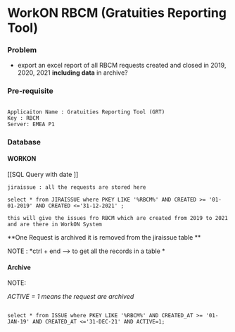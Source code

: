 # WorkON RBCM (Gratuities Reporting Tool)


### Problem 
- export an excel report of all RBCM requests created and closed in 2019, 2020, 2021 **including data** in archive?

### Pre-requisite
```

Applicaiton Name : Gratuities Reporting Tool (GRT)
Key : RBCM
Server: EMEA P1
```



### Database

#### WORKON
[[SQL Query with date ]]
```
jiraissue : all the requests are stored here

select * from JIRAISSUE where PKEY LIKE '%RBCM%' AND CREATED >= '01-01-2019' AND CREATED <='31-12-2021' ;

this will give the issues fro RBCM which are created from 2019 to 2021 and are there in WorkON System

```

**One Request is archived it is removed from the jiraissue table **

NOTE : *ctrl + end  --> to get all the records in a table *


#### Archive 
NOTE:  

*ACTIVE = 1
means the request are archived*  

```

select * from ISSUE where PKEY LIKE '%RBCM%' AND CREATED_AT >= '01-JAN-19' AND CREATED_AT <='31-DEC-21' AND ACTIVE=1;
```